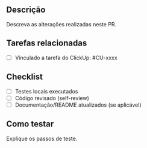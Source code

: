 ## Descrição
Descreva as alterações realizadas neste PR.

## Tarefas relacionadas
- [ ] Vinculado a tarefa do ClickUp: #CU-xxxx

## Checklist
- [ ] Testes locais executados
- [ ] Código revisado (self-review)
- [ ] Documentação/README atualizados (se aplicável)

## Como testar
Explique os passos de teste.
